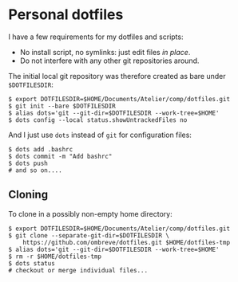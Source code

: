 # Personal dotfiles

I have a few requirements for my dotfiles and scripts:

- No install script, no symlinks: just edit files *in place*.
- Do not interfere with any other git repositories around.

The initial local git repository was therefore created as bare
under `$DOTFILESDIR`:

    $ export DOTFILESDIR=$HOME/Documents/Atelier/comp/dotfiles.git
    $ git init --bare $DOTFILESDIR
    $ alias dots='git --git-dir=$DOTFILESDIR --work-tree=$HOME'
    $ dots config --local status.showUntrackedFiles no

And I just use `dots` instead of `git` for configuration files:

    $ dots add .bashrc
    $ dots commit -m "Add bashrc"
    $ dots push
    # and so on....

## Cloning

To clone in a possibly non-empty home directory:

    $ export DOTFILESDIR=$HOME/Documents/Atelier/comp/dotfiles.git
    $ git clone --separate-git-dir=$DOTFILESDIR \
        https://github.com/ombreve/dotfiles.git $HOME/dotfiles-tmp
    $ alias dots='git --git-dir=$DOTFILESDIR --work-tree=$HOME'
    $ rm -r $HOME/dotfiles-tmp
    $ dots status
    # checkout or merge individual files...

